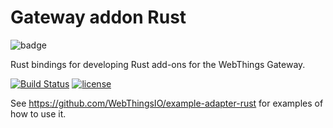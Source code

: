 # Gateway addon Rust


![badge](https://img.shields.io/endpoint?url=https%3A%2F%2Fgist.githubusercontent.com%2Fbewee%2Fdd88b34c67cb5761c8a1d7c6d2335cf7%2Fraw%2Fgateway-addon-rust-doc-coverage.json)

Rust bindings for developing Rust add-ons for the WebThings Gateway.

[![Build Status](https://github.com/WebThingsIO/gateway-addon-rust/workflows/Build/badge.svg?branch=master)](https://github.com/WebThingsIO/gateway-addon-rust/actions?query=workflow%3ABuild)
[![license](https://img.shields.io/badge/license-MPL--2.0-blue.svg)](LICENSE)

See https://github.com/WebThingsIO/example-adapter-rust for examples of how to use it.

